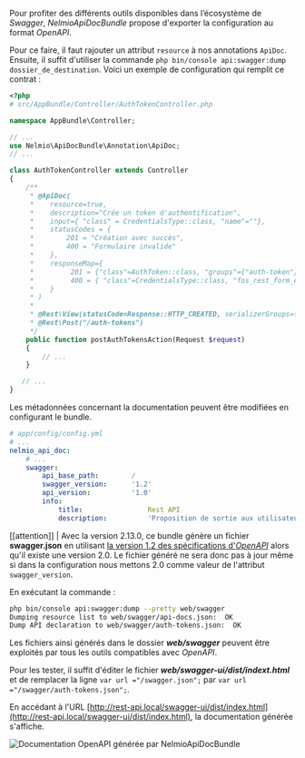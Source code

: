 Pour profiter des différents outils disponibles dans l’écosystème de *Swagger*, *NelmioApiDocBundle* propose d'exporter la configuration au format *OpenAPI*.

Pour ce faire, il faut rajouter un attribut `resource` à nos annotations `ApiDoc`. Ensuite, il suffit d'utiliser la commande `php bin/console api:swagger:dump dossier_de_destination`.
Voici un exemple de configuration qui remplit ce contrat :
```php
<?php
# src/AppBundle/Controller/AuthTokenController.php

namespace AppBundle\Controller;

// ...
use Nelmio\ApiDocBundle\Annotation\ApiDoc;
// ...

class AuthTokenController extends Controller
{
    /**
     * @ApiDoc(
     *    resource=true,
     *    description="Crée un token d'authentification",
     *    input={ "class" = CredentialsType::class, "name"=""},
     *    statusCodes = {
     *        201 = "Création avec succès",
     *        400 = "Formulaire invalide"
     *    },
     *    responseMap={
     *         201 = {"class"=AuthToken::class, "groups"={"auth-token"}},
     *         400 = { "class"=CredentialsType::class, "fos_rest_form_errors"=true, "name" = ""}
     *    }
     * )
     *
     * @Rest\View(statusCode=Response::HTTP_CREATED, serializerGroups={"auth-token"})
     * @Rest\Post("/auth-tokens")
     */
    public function postAuthTokensAction(Request $request)
    {
        // ...
    }

   // ...
}

```

Les métadonnées concernant la documentation peuvent être modifiées en configurant le bundle.

```yaml
# app/config/config.yml
# ...
nelmio_api_doc:
    # ...
    swagger:
        api_base_path:        /
        swagger_version:      '1.2'
        api_version:          '1.0'
        info:
            title:                Rest API
            description:          'Proposition de sortie aux utilisateurs'

```

[[attention]]
| Avec la version 2.13.0, ce bundle génère un fichier **swagger.json** en utilisant [la version 1.2 des spécifications d'*OpenAPI*](https://github.com/OAI/OpenAPI-Specification/blob/master/versions/1.2.md) alors qu'il existe une version 2.0. Le fichier généré ne sera donc pas à jour même si dans la configuration nous mettons 2.0 comme valeur de l'attribut `swagger_version`.

En exécutant la commande :

```bash
php bin/console api:swagger:dump --pretty web/swagger
Dumping resource list to web/swagger/api-docs.json:  OK
Dump API declaration to web/swagger/auth-tokens.json:  OK
```

Les fichiers ainsi générés dans le dossier ***web/swagger*** peuvent être exploités par tous les outils compatibles avec *OpenAPI*.

Pour les tester, il suffit d'éditer le fichier ***web/swagger-ui/dist/indext.html***  et de remplacer la ligne `var url ="/swagger.json";` par `var url ="/swagger/auth-tokens.json";`.

En accédant à l'URL [http://rest-api.local/swagger-ui/dist/index.html](http://rest-api.local/swagger-ui/dist/index.html), la documentation générée s'affiche.

![Documentation OpenAPI générée par NelmioApiDocBundle](https://zestedesavoir.com/media/galleries/3183/552bdd3f-f80d-4566-84c5-1ef0046a2888.png)